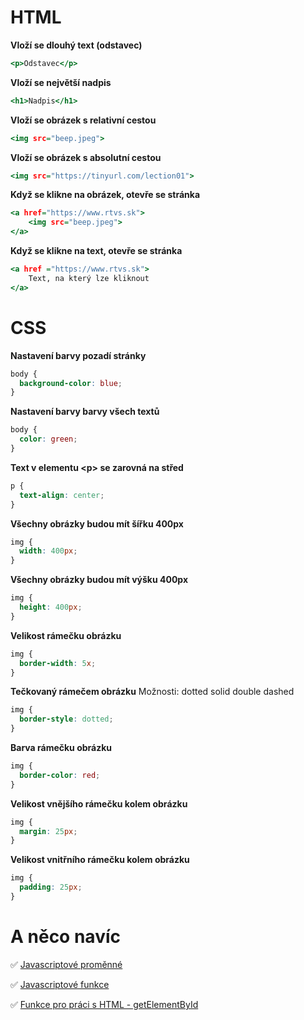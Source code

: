 # HTML

**Vloží se dlouhý text (odstavec)**
```htm
<p>Odstavec</p>
```

**Vloží se největší nadpis**
```htm
<h1>Nadpis</h1>
```

**Vloží se obrázek s relativní cestou**
```htm
<img src="beep.jpeg">
```
 
**Vloží se obrázek s absolutní cestou**
```htm
<img src="https://tinyurl.com/lection01">
```

**Když se klikne na obrázek, otevře se stránka**
```htm
<a href="https://www.rtvs.sk">
    <img src="beep.jpeg">
</a>
```

**Když se klikne na text, otevře se stránka**
```htm
<a href ="https://www.rtvs.sk">
    Text, na který lze kliknout
</a>
```

# CSS

**Nastavení barvy pozadí stránky**
```css
body {
  background-color: blue;
}
```

**Nastavení barvy barvy všech textů**
```css
body {
  color: green;
}
```

**Text v elementu \<p\> se zarovná na střed**
```css
p {
  text-align: center;
}
```

**Všechny obrázky budou mít šířku 400px**
```css
img {
  width: 400px;
}
```

**Všechny obrázky budou mít výšku 400px**
```css
img {
  height: 400px;
}
```

**Velikost rámečku obrázku**
```css
img {
  border-width: 5x;
}
```

**Tečkovaný rámečem obrázku**
Možnosti: dotted solid double dashed
```css
img {
  border-style: dotted;
}
```

**Barva rámečku obrázku**
```css
img {
  border-color: red;
}
```

**Velikost vnějšího rámečku kolem obrázku**
```css
img {
  margin: 25px;
}
```

**Velikost vnitřního rámečku kolem obrázku**
```css
img {
  padding: 25px;
}
```

# A něco navíc
✅ [Javascriptové proměnné](https://www.w3schools.com/js/js_variables.asp)

✅ [Javascriptové funkce](https://www.w3schools.com/js/js_function_definition.asp)

✅ [Funkce pro práci s HTML - getElementById](https://www.w3schools.com/jsref/met_document_getelementbyid.asp)
